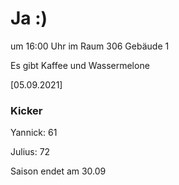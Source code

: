 
# Ja :)

um 16:00 Uhr im Raum 306 Gebäude 1

Es gibt Kaffee und Wassermelone


<!---![image](https://user-images.githubusercontent.com/73311547/125851712-3934142d-7930-4613-8163-7ba796f7bffd.png)-->

[05.09.2021]


### Kicker

Yannick: 61

Julius:  72

Saison endet am 30.09
